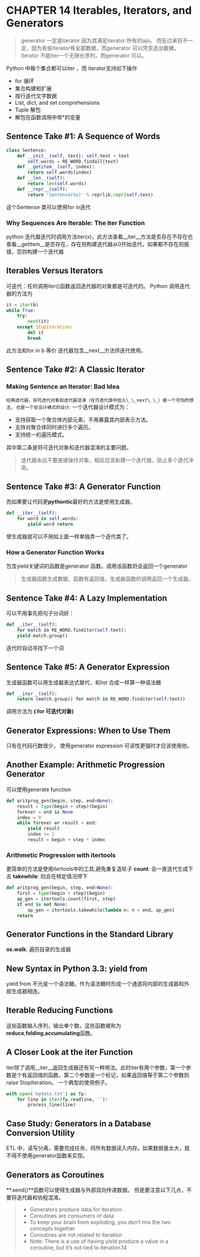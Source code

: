 # CHAPTER 14 Iterables, Iterators, and Generators
> generator 一定是iterator 因为其满足iterator 所有的api。 而反过来则不一定，因为有些iterator有全部数据，而generator 可以凭空造出数据，iterator 不能iter一个无限长序列，而generator 可以。


Python 中每个集合都可以iter ，而 iterator支持如下操作

- for 循环
- 集合构建和扩展
- 按行迭代文字数据
- List, dict, and set comprehensions
- Tuple 解包
- 解包在函数调用中带\*的变量

## Sentence Take #1: A Sequence of Words

```python
class Sentence:
    def __init__(self, text): self.text = text
        self.words = RE_WORD.findall(text) 
    def __getitem__(self, index):
        return self.words[index] 
    def __len__(self):
        return len(self.words) 
    def __repr__(self):
        return 'Sentence(%s)' % reprlib.repr(self.text)
```
这个Sentense 类可以使用for in迭代

### Why Sequences Are Iterable: The iter Function
python 迭代器迭代时调用方法iter(x)，此方法查看\_\_iter\_\_方法是否存在不存在也查看\_\_getitem\_\_是否存在，存在则构建迭代器从0开始迭代，如果都不存在则报错，否则构建一个迭代器

## Iterables Versus Iterators

可迭代：任何调用iter()函数返回迭代器的对象都是可迭代的。
Python 调用迭代器的方法为

```python
it = iter(b)
while True:
    try: 
        next(it)
    except StopIteration:
        del it
        break
```

此方法和for in b 等价 迭代器包含\_\_next\_\_方法供迭代使用。

## Sentence Take #2: A Classic Iterator
### Making Sentence an Iterator: Bad Idea
`经典迭代器，将可迭代对象和迭代器混淆（在可迭代类中加入\_\_next\_\_）是一个可怕的想法, 也是一个反设计模式的设计`:
一个迭代器设计模式为：
- 支持获取一个聚合体内部元素，不用暴露其内部表示方法。
- 支持对聚合体同时进行多个遍历。
- 支持统一的遍历模式。

其中第二条是将可迭代对象和迭代器混淆的主要问题。

> 迭代器永远不要直接操作对象，相反应该新建一个迭代器，防止多个迭代冲突。

## Sentence Take #3: A Generator Function
而如果要让代码更**pythontic**最好的方法是使用生成器。
```python
def __iter__(self):
    for word in self.words:
        yield word return
```
使生成器就可以不用如上面一样单独弄一个迭代类了。
### How a Generator Function Works
包含yield关键词的函数是generator 函数。调用该函数将会返回一个generator
> 生成器函数生成数据，函数有返回值，生成器函数的调用返回一个生成器。

## Sentence Take #4: A Lazy Implementation
可以不用事先把句子分词好：
```python
def __iter__(self):
    for match in RE_WORD.finditer(self.text):
    yield match.group()
```
迭代时自动寻找下一个词
## Sentence Take #5: A Generator Expression
生成器函数可以用生成器表达式替代，和list 合成一样算一种语法糖
```python
def __iter__(self):
    return (match.group() for match in RE_WORD.finditer(self.text))
```
调用方法为 **( for 可迭代对象)**

## Generator Expressions: When to Use Them
只有在代码行数很少， 使用generator expression 可读性更强时才应该使用他。

## Another Example: Arithmetic Progression Generator
可以使用generate function
```python
def aritprog_gen(begin, step, end=None): 
    result = type(begin + step)(begin) 
    forever = end is None
    index = 0
    while forever or result < end: 
        yield result
        index += 1
        result = begin + step * index

```

### Arithmetic Progression with itertools
更简单的方法是使用itertools中的工具,避免重复造轮子
**count**: 会一直迭代生成下去
**takewhile**: 则会在特定情况停下
```python
def aritprog_gen(begin, step, end=None): 
    first = type(begin + step)(begin) 
    ap_gen = itertools.count(first, step) 
    if end is not None:
        ap_gen = itertools.takewhile(lambda n: n < end, ap_gen) 
    return 
```

## Generator Functions in the Standard Library
**os.walk**: 遍历目录的生成器

## New Syntax in Python 3.3: yield from
yield from 不光是一个语法糖。作为语法糖时形成一个通道将内部的生成器和外部生成器相连。

## Iterable Reducing Functions
这些函数输入序列，输出单个数，这些函数被称为**reduce**,**folding**,**accumulating**函数。

## A Closer Look at the iter Function

iter除了调用\_\_iter\_\_返回生成器还有另一种用法。此时iter有两个参数，第一个参数是个有返回值的函数，第二个参数是一个标记，如果返回值等于第二个参数则raise StopIteration。
一个典型的使用例子。
```python
with open('mydata.txt') as fp:
    for line in iter(fp.readline, ''):
        process_line(line)
```

## Case Study: Generators in a Database Conversion Utility
ETL 中，读写分离，需要完成任务，将所有数据读入内存。如果数据量太大，就不得不使用generator函数来实现。


## Generators as Coroutines
**.send()**函数可以使得生成器与外部双向传递数据。
但是要注意以下几点，不要将迭代器和协程混淆。
> - Generators produce data for iteration
> - Coroutines are consumers of data
> - To keep your brain from exploding, you don’t mix the two concepts together
> - Coroutines are not related to iteration
> - Note: There is a use of having yield produce a value in a coroutine, but it’s not tied to iteration.14

